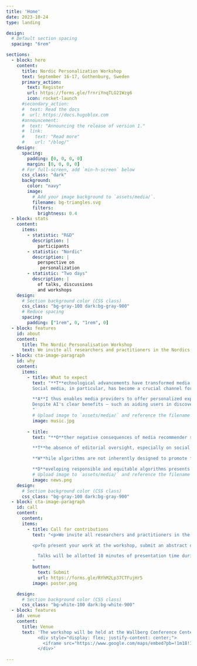 ```yaml
---
title: 'Home'
date: 2023-10-24
type: landing

design:
  # Default section spacing
  spacing: "6rem"

sections:
  - block: hero
    content:
      title: Nordic Personalization Workshop
      text: September 16-17, Gothenburg, Sweden
      primary_action:
        text: Register
        url: https://forms.gle/frnriYnqTLG21Wzg6
        icon: rocket-launch
      #secondary_action:
      #  text: Read the docs
      #  url: https://docs.hugoblox.com
      #announcement:
      #  text: "Announcing the release of version 1."
      #  link:
      #    text: "Read more"
      #    url: "/blog/"
    design:
      spacing:
        padding: [0, 0, 0, 0]
        margin: [0, 0, 0, 0]
      # For full-screen, add `min-h-screen` below
      css_class: "dark"
      background:
        color: "navy"
        image:
          # Add your image background to `assets/media/`.
          filename: bg-triangles.svg
          filters:
            brightness: 0.4
  - block: stats
    content:
      items:
        - statistic: "R&D"
          description: |
            participants
        - statistic: "Nordic"
          description: |
            perspective on  
             personalization
        - statistic: "Two days"
          description: |
            of talks, discussions  
            and workshops
    design:
      # Section background color (CSS class)
      css_class: "bg-gray-100 dark:bg-gray-900"
      # Reduce spacing
      spacing:
        padding: ["1rem", 0, "1rem", 0]
  - block: features
    id: about
    content:
      title: The Nordic Personalisation Workshop
      text: We invite all researchers and practitioners in the Nordics to the second Nordic Personalisation Workshop at the Wallenberg Conference Center, Gothenburg. We aim on two days full of talks and discussions on ethics, responsibility in personalisation and recommender systems. There will also be plenty of time to meet peers both from industry and research and exchange ideas during the conference during coffee breaks, lunch and after-workshop drinks. 
  - block: cta-image-paragraph
    id: why
    content:
      items:
        - title: What to expect
          text: "**T**echnological advancements have transformed media consumption into an omnipresent and decentralized activity.  
          Social media, in particular, has become a crucial channel for media's constant accessibility. However, the sheer volume of information has made it increasingly difficult for users to manage their media intake. Recommender systems, a branch of Artificial Intelligence (AI), have become essential in helping users sift through this deluge. These platforms utilize AI to filter content, aiming to match it with the user's preferences, often unbeknownst to them.  <br>  <br>  

          **A**I thus enables media providers to offer personalized experiences by discerning user preferences.  
          Despite AI's clear benefits — such as aiding users in discovering relevant content and managing the influx of information — its potential adverse effects cannot be ignored. AI systems have the propensity to reinforce existing biases, leading to skewed and inequitable recommendations. Such tendencies have brought algorithmic discrimination to the forefront of public attention. This term refers to the biased treatment of individuals or groups based on attributes like gender, age, or ethnicity. <br> <br>
          "
          # Upload image to `assets/media/` and reference the filename here
          image: music.jpg
          
        - title: 
          text: "**O**ther negative consequences of media recommender systems include the creation of filter bubbles and echo chambers, which restrict users' exposure to a variety of viewpoints. Excessive personalization by algorithms can trap users within a narrow media spectrum, potentially fostering polarized content ecosystems.<br> <br>

          **T**he absence of editorial oversight, especially on social media platforms, raises the risk of misinformation propagation.<br> <br>

          **W**hile algorithms are not inherently designed to promote false information, they play a significant role in its distribution, especially as they tend to favor content that gains popularity, thus reflecting a 'popularity bias'.<br> <br>

          **D**eveloping responsible and equitable algorithms presents a considerable challenge. It is vital to foster a collective understanding of various algorithmic methods and their societal implications. Our 2nd Nordic Personalisation Workshop seeks to tackle these issues. The two day event will be held this year at Wallenberg Conference Center, Gothenburg (last year in Oslo)."
          # Upload image to `assets/media/` and reference the filename here
          image: news.png
    design:
      # Section background color (CSS class)
      css_class: "bg-gray-100 dark:bg-gray-900"
  - block: cta-image-paragraph
    id: call
    content:
      content:
      items:
        - title: Call for contributions
          text: "<p>We invite all researchers and practitioners in the Nordics (and elsewhere) to submit their latest work on personalisation and recommender systems to the 2nd Nordic Personalisation Workshop in Gothenburg (September 16-17) as a talk or a poster. Talks and posters can focus on recent research results (including significant work-in-progress), applications and use cases of personalization and recommender systems, and directions of future research.<br><br></p>

          <p>To present your work at the workshop, submit an abstract of your work and select what type of presentation you prefer. The abstract must be in plain text and no longer than 500 words, not including bibliographic references. Please submit your abstract</p>

            Talks will be allotted 10 minutes of presentation time during the workshop, while posters will be given a one-minute slot in a poster madness session and presented in a poster session. Please submit your contribution abstract <b><a href=https://forms.gle/RYhM2Lp37CTFujHr5>here</a></b>.<br><br>
          "
          button:
            text: Submit
            url: https://forms.gle/RYhM2Lp37CTFujHr5
          image: poster.png

    design:
      # Section background color (CSS class)
      css_class: "bg-white-100 dark:bg-white-900"
  - block: features
    id: venue
    content:
      title: Venue
      text: 'The workshop will be held at the Wallberg Conference Center in Gothenburg  
            <div style="display: flex; justify-content: center;">
              <iframe src="https://www.google.com/maps/embed?pb=!1m18!1m12!1m3!1d1673.2712752315367!2d11.958097000722194!3d57.68782722705151!2m3!1f0!2f0!3f0!3m2!1i1024!2i768!4f13.1!3m3!1m2!1s0x464ff313c630b7af%3A0x861010a67293672b!2sKonferenscentrum%20Wallenberg!5e0!3m2!1ssv!2sse!4v1718142321909!5m2!1ssv!2sse" width="600" height="450" style="border:0;" allowfullscreen="" loading="lazy" referrerpolicy="no-referrer-when-downgrade"></iframe>
            </div>'
     
---
```

